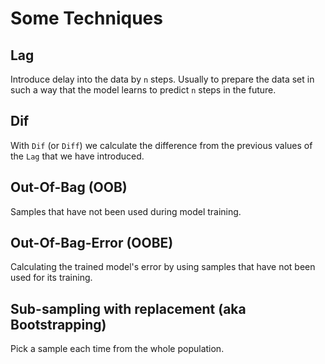 # Some Techniques

## Lag

Introduce delay into the data by `n` steps. 
Usually to prepare the data set in such a way that the model learns to predict `n` steps in the future.

## Dif

With `Dif` (or `Diff`) we calculate the difference from the previous values of the `Lag` that we have introduced.

## Out-Of-Bag (OOB)

Samples that have not been used during model training.

## Out-Of-Bag-Error (OOBE)

Calculating the trained model's error by using samples that have not been used for its training.

## Sub-sampling with replacement (aka Bootstrapping)

Pick a sample each time from the whole population.
